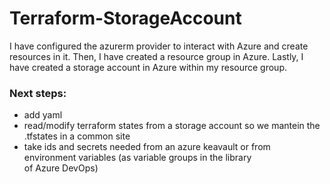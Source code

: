 # **Terraform-StorageAccount**

I have configured the azurerm provider to interact with Azure and create resources in it. Then, I have created a resource group in Azure. Lastly, I have created a storage account in Azure within my resource group.

### **Next steps:**
- add yaml
- read/modify terraform states from a storage account so we mantein the .tfstates in a common site
- take ids and secrets needed from an azure keavault or from environment variables (as variable groups in the library of Azure DevOps)
